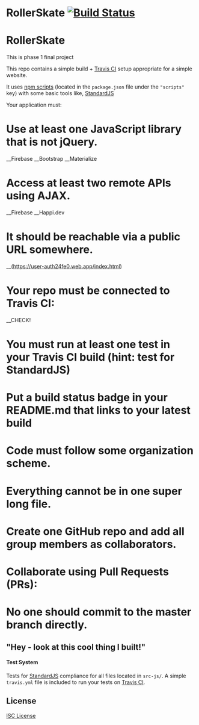 # RollerSkate [![Build Status](https://travis-ci.org/m-spilman/RollerSkate.svg?branch=master)](https://travis-ci.org/m-spilman/RollerSkate)

# RollerSkate
This is phase 1 final project

This repo contains a simple build + [Travis CI] setup appropriate for a simple website.

It uses [npm scripts] (located in the `package.json` file under the `"scripts"` key) with
some basic tools like, [StandardJS]

Your application must:

# Use at least one JavaScript library that is not jQuery. 

__Firebase
__Bootstrap
__Materialize


# Access at least two remote APIs using AJAX. 

__Firebase
__Happi.dev



# It should be reachable via a public URL somewhere.
__(https://user-auth24fe0.web.app/index.html)

# Your repo must be connected to Travis CI:
__CHECK!


# You must run at least one test in your Travis CI build (hint: test for StandardJS)
# Put a build status badge in your README.md that links to your latest build

# Code must follow some organization scheme.

# Everything cannot be in one super long file.

# Create one GitHub repo and add all group members as collaborators.

# Collaborate using Pull Requests (PRs):

# No one should commit to the master branch directly.

## "Hey - look at this cool thing I built!"

#### Test System

Tests for [StandardJS] compliance for all files located in `src-js/`. A simple `travis.yml`
file is included to run your tests on [Travis CI].


## License

[ISC License](LICENSE.md)

[npm scripts]:https://scotch.io/tutorials/using-npm-as-a-build-tool
[Travis CI]:https://travis-ci.org/
[StandardJS]:https://standardjs.com/

